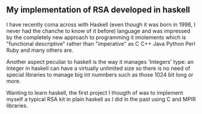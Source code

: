 ## My implementation of RSA developed in haskell
I have recently coma across with Haskell (even though it was born in 1998, I never had the chanche to know of it before) language and 
was impressed by the completely new approach to programming it imolements which is "functional descriptive" rather than "imperative" as 
C C++ Java Python Perl Ruby and many others are.

Another aspect peculiar to haskell is the way it manages 'Integers' type: an Integer in haskell can have a virtually unlimited size so 
there is no need of special libraries to manage big int numnbers such as those 1024 bit long or more.

Wanting to learn haskell, the first project I thougth of was to implement myself a typical RSA kit in plain haskell as I did in the 
past using C and MPIR libraries.
